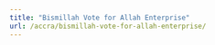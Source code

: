 ```yaml
---
title: "Bismillah Vote for Allah Enterprise"
url: /accra/bismillah-vote-for-allah-enterprise/
---
```

